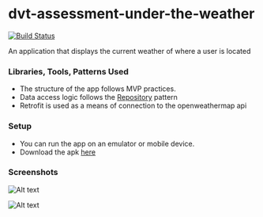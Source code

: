 # dvt-assessment-under-the-weather

[![Build Status](https://travis-ci.org/carnag3kid7/dvt-assessment-under-the-weather.svg?branch=master)](https://travis-ci.org/carnag3kid7/dvt-assessment-under-the-weather)

An application that displays the current weather of where a user is located

### Libraries, Tools, Patterns Used ###

* The structure of the app follows MVP practices.
* Data access logic follows the [Repository](https://martinfowler.com/eaaCatalog/repository.html) pattern
* Retrofit is used as a means of connection to the openweathermap api


### Setup ###

 * You can run the app on an emulator or mobile device.
 * Download the apk [here](https://github.com/carnag3kid7/dvt-assessment-under-the-weather/apk/app-prod-debug.apk)


### Screenshots ###

![Alt text](https://github.com/carnag3kid7/dvt-assessment-under-the-weather/screenshots/screenshot_1.png "Screenshot 1")

![Alt text](https://github.com/carnag3kid7/dvt-assessment-under-the-weather/screenshots/screenshot_2.png "Screenshot 1")
